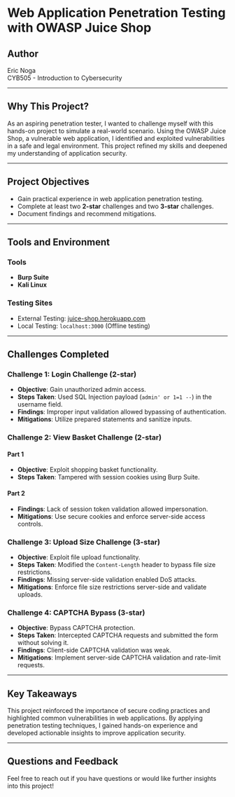 # Web Application Penetration Testing with OWASP Juice Shop

## Author
Eric Noga  
CYB505 - Introduction to Cybersecurity  

---

## Why This Project?
As an aspiring penetration tester, I wanted to challenge myself with this hands-on project to simulate a real-world scenario. Using the OWASP Juice Shop, a vulnerable web application, I identified and exploited vulnerabilities in a safe and legal environment. This project refined my skills and deepened my understanding of application security.

---

## Project Objectives

- Gain practical experience in web application penetration testing.
- Complete at least two **2-star** challenges and two **3-star** challenges.
- Document findings and recommend mitigations.

---

## Tools and Environment

### Tools
- **Burp Suite**
- **Kali Linux**

### Testing Sites
- External Testing: [juice-shop.herokuapp.com](https://juice-shop.herokuapp.com)
- Local Testing: `localhost:3000` (Offline testing)

---

## Challenges Completed

### Challenge 1: Login Challenge (2-star)
- **Objective**: Gain unauthorized admin access.
- **Steps Taken**: Used SQL Injection payload (`admin' or 1=1 --`) in the username field.
- **Findings**: Improper input validation allowed bypassing of authentication.
- **Mitigations**: Utilize prepared statements and sanitize inputs.

### Challenge 2: View Basket Challenge (2-star)
#### Part 1
- **Objective**: Exploit shopping basket functionality.
- **Steps Taken**: Tampered with session cookies using Burp Suite.

#### Part 2
- **Findings**: Lack of session token validation allowed impersonation.
- **Mitigations**: Use secure cookies and enforce server-side access controls.

### Challenge 3: Upload Size Challenge (3-star)
- **Objective**: Exploit file upload functionality.
- **Steps Taken**: Modified the `Content-Length` header to bypass file size restrictions.
- **Findings**: Missing server-side validation enabled DoS attacks.
- **Mitigations**: Enforce file size restrictions server-side and validate uploads.

### Challenge 4: CAPTCHA Bypass (3-star)
- **Objective**: Bypass CAPTCHA protection.
- **Steps Taken**: Intercepted CAPTCHA requests and submitted the form without solving it.
- **Findings**: Client-side CAPTCHA validation was weak.
- **Mitigations**: Implement server-side CAPTCHA validation and rate-limit requests.

---

## Key Takeaways
This project reinforced the importance of secure coding practices and highlighted common vulnerabilities in web applications. By applying penetration testing techniques, I gained hands-on experience and developed actionable insights to improve application security.

---

## Questions and Feedback
Feel free to reach out if you have questions or would like further insights into this project!
